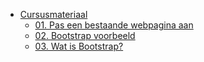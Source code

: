 - [Cursusmateriaal](/cursus/)
  - [01. Pas een bestaande webpagina aan](cursus/01-resposive-design.md)
  - [02. Bootstrap voorbeeld](cursus/02-bootstrap-voorbeeld.md)
  - [03. Wat is Bootstrap?](cursus/03-wat-is-bootstrap.md)
  
